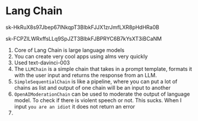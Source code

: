 # Lang Chain

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



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

1. Core of Lang Chain is large language models
2. You can create very cool apps using alms very quickly
3. Used text-davinci-003
4. The `LLMChain` is a simple chain that takes in a prompt template, formats it with the user input and returns the response from an LLM.
5. `SimpleSequentialChain` is like a pipeline, where you can put a lot of chains as list and output of one chain will be an input to another
6. `OpenAIModerationChain` can be used to moderate the output of language model. To check if there is violent speech or not. This sucks. When I input `you are an idiot` it does not return an error
7. 




